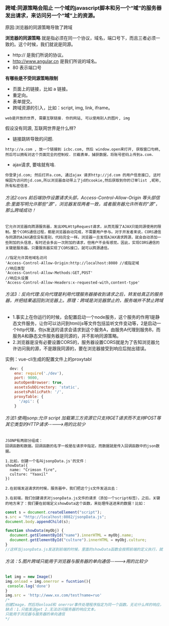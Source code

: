 
### 跨域:同源策略会阻止 一个域的javascript脚本和另一个“域”的服务器发出请求，来访问另一个“域”上的资源。
原因:浏览器的同源策略导致了跨域

**浏览器的同源策略**
就是指必须在同一个协议，域名，端口号下，而且三者必须一致的。这个时候，我们就说是同源。
* http:// 是我们所说的协议。
* http://www.angular.cn 是我们所说的域名。
* 80 表示端口号

**有哪些是不受同源策略限制**
* 页面上的链接，比如 a 链接。
* 重定向。
* 表单提交。
* 跨域资源的引入，比如：script, img, link, iframe。
```
web是开放的世界, 需要互联链接. 你的网站, 可以使用别人的图片, img
```

假设没有同源, 互联网世界是什么样?
* 链接跳转导致的问题.
```
http://a.com , 放一个链接到 icbc.com, 然后 window.open来打开, 获取窗口句柄, 然后可以拥有对这个页面完全的控制权. 拦截表单，捕获数据，将账号密码上传到a.com.
```
* ajax请求, 要啥就有啥.
```
你登录jd.com; 然后打开a.com, 通过ajax 请求http://jd.com 的用户信息接口, 这时候因为访问的jd.com,所以浏览器自动带上了jd的cookie,然后获取到你的订单list ,昵称, 所有私密信息.
```

###### 方法2:cors 前后端协作设置请求头部，Access-Control-Allow-Origin 等头部信息:里面写明允许那些“源”，浏览器发现两者一致，或者服务器允许所有的“源”，那么跨域成功！
```
它允许浏览器向跨源服务器，发出XMLHttpRequest请求，从而克服了AJAX只能同源使用的限制。整个CORS通信过程，都是浏览器自动完成，不需要用户参与。对于开发者来说，CORS通信与同源的AJAX通信没有差别，代码完全一样。浏览器一旦发现AJAX请求跨源，就会自动添加一些附加的头信息，有时还会多出一次附加的请求，但用户不会有感觉。因此，实现CORS通信的关键是服务器。只要服务器实现了CORS接口，就可以跨源通信。

//指定允许其他域名访问
'Access-Control-Allow-Origin:http://localhost:8080 //或指定域
//响应类型
'Access-Control-Allow-Methods:GET,POST'
//响应头设置
'Access-Control-Allow-Headers:x-requested-with,content-type'
```

###### 方法3：反向代理:反向代理是利用代理服务器接收到请求之后，转发给真正的服务器，并把结果返回到浏览器上。原理：跨域是浏览器禁止的，服务端并不禁止跨域
+ 1.事实上在你运行的时候，会配置启动一个node服务，这个服务的作用1是静态文件服务，让你可以访问到html/js等文件包括监听文件变动等，2是启动一个http代理，你js发送的请求会请求到这个服务A，由服务A代理到服务B，而服务A和静态文件服务器是同源的，并不影响同源策略。
+ 2.浏览器是没有必要设置CORS的，服务器设置CORS就是为了告知浏览器允许访问我的源，不是跟我同源的，要在浏览器接受到响应后抛出错误。

实例：vue-cli生成的配置文件上的proxytabl
```js
  dev: {
    env: require('./dev'),
    port: 9000,
    autoOpenBrowser: true,
    assetsSubDirectory: 'static',
    assetsPublicPath: '/',
    proxyTable: {
      '/api': {
    }
```


###### 方法1:使用jsonp:允许 script 加载第三方资源它只支持GET请求而不支持POST等其它类型的HTTP请求----->用的比较少
```
JSONP有两部分组成：
回调函数和数据。回调函数的名字一般是在请求中指定。而数据就是传入回调函数中的json数据。

1.比如，创建一个名叫jsonpData.js'的文件：
showData({
  name: "Crimson fire",
  culture: "Yaaxil"
})

2.在前端发送请求的时候，服务器中，我们把这个js文件发送出去：

3.在前端，我们创建请求对jsonpData.js文件的请求（添加一个script标签），之后，关键的地方来了：我们要在前端定义showData这个函数，来处理传送进来的数据！比如：
```
```js
const s = document.createElement("script");
s.src = "http://localhost:8082/jsonpData.js";
document.body.appendChild(s);

function showData(myObj) {
  document.getElementById("name").innerHTML = myObj.name;
  document.getElementById("culture").innerHTML = myObj.culture;
}
//这样当jsonpData.js发送到前端的时候，里面的showData函数会按照前端的定义执行，就会把参数的值替换到id为name和culture的元素上。
```

###### 方法：5.图片跨域只能用于浏览器与服务器的单向通信----->用的比较少
```js
let img = new Image()
img.onload = img.onerror = fucntion(){
 console.log('done')
}
img.src = 'http://www.xx.com/test?name=ruo'
/*
创建Image，然后将onload和 onerror事件处理程序指定为同一个函数。无论什么样的响应，只要请求完成，就能得到通知。
缺点：1.只能发送get 2.无法访问服务器的响应文本。
只能用于浏览器与服务器的单向通信
*/
```
